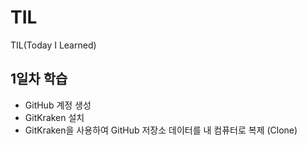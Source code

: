 # TIL
TIL(Today I Learned)

## 1일차 학습

- GitHub 계정 생성
- GitKraken 설치
- GitKraken을 사용하여 GitHub 저장소 데이터를 내 컴퓨터로 복제 (Clone)

